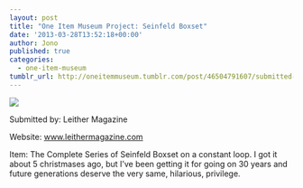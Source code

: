 ```yaml
---
layout: post
title: "One Item Museum Project: Seinfeld Boxset"
date: '2013-03-28T13:52:18+00:00'
author: Jono
published: true
categories:
  - one-item-museum
tumblr_url: http://oneitemmuseum.tumblr.com/post/46504791607/submitted-by-leither-magazine-website
---
```

<img src="https://ellis.scot/uploads/2013/03/seinfeld.jpg" />

Submitted by: Leither Magazine 

Website: <a href="http://www.leithermagazine.com/">www.leithermagazine.com</a>

Item: The Complete Series of Seinfeld Boxset on a constant loop. I got it about 5 christmases ago, but I’ve been getting it for going on 30 years and future generations deserve the very same, hilarious, privilege.
